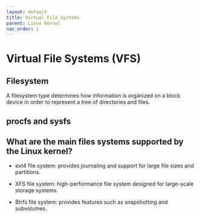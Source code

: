 ```yaml
---
layout: default
title: Virtual File Systems
parent: Linux Kernel
nav_order: 1
---
```


# Virtual File Systems (VFS)

## Filesystem

A filesystem type determines how information is organized on a block device in order to represent a tree of directories and files.

## procfs and sysfs

## What are the main files systems supported by the Linux kernel?

* ext4 file system: provides journaling and support for large file sizes and partitions.

* XFS file system: high-performance file system designed for large-scale storage systems.

* Btrfs file system: provides features such as snapshotting and subvolumes.
